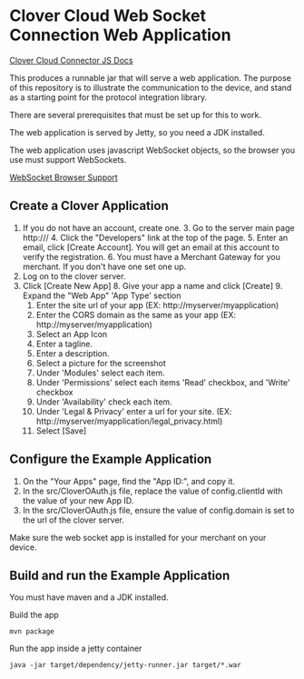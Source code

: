 Clover Cloud Web Socket Connection Web Application
====================================================

[Clover Cloud Connector JS Docs](https://rawgit.com/clover/remote-pay-cloud/master/src/main/webapp/docs/index.html)

This produces a runnable jar that will serve a web application.  The purpose of this repository is to
illustrate the communication to the device, and stand as a starting point for the protocol integration library.

There are several prerequisites that must be set up for this to work.

The web application is served by Jetty, so you need a JDK installed.

The web application uses javascript WebSocket objects, so the browser you use must support WebSockets. 

[WebSocket Browser Support](http://caniuse.com/#feat=websockets)

## Create a Clover Application

1.  If you do not have an account, create one.
    3.  Go to the server main page http://<clover server>/
    4.  Click the "Developers" link at the top of the page.
    5.  Enter an email, click [Create Account].
        You will get an email at this account to verify the registration.
    6.  You must have a Merchant Gateway for you merchant.  If you don't have one set one up.
6.  Log on to the clover server.
7.  Click [Create New App]
    8.  Give your app a name and click [Create]
    9.  Expand the "Web App" 'App Type' section
    1.  Enter the site url of your app (EX:  http://myserver/myapplication)
    2.  Enter the CORS domain as the same as your app (EX: http://myserver/myapplication)
    3.  Select an App Icon
    4.  Enter a tagline.
    4.  Enter a description.
    6.  Select a picture for the screenshot
    7.  Under 'Modules' select each item.
    8.  Under 'Permissions' select each items 'Read' checkbox, and 'Write' checkbox
    9.  Under 'Availability' check each item.
    1.  Under 'Legal & Privacy' enter a url for your site. (EX:  http://myserver/myapplication/legal_privacy.html)
    2.  Select [Save]
    
## Configure the Example Application    
    
1.  On the "Your Apps" page, find the "App ID:", and copy it.  
2.  In the src/CloverOAuth.js file, replace the value of config.clientId with the value of your new App ID.
2.  In the src/CloverOAuth.js file, ensure the value of config.domain is set to the url of the clover server.
       
       
Make sure the web socket app is installed for your merchant on your device.
    
## Build and run the Example Application
    
You must have maven and a JDK installed.

Build the app
```
mvn package
```
Run the app inside a jetty container
```
java -jar target/dependency/jetty-runner.jar target/*.war
```